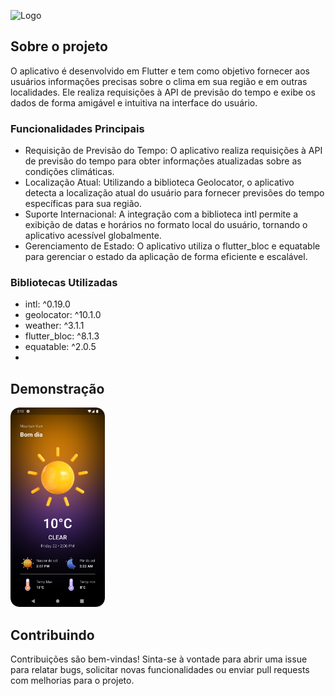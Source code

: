 ![Logo](https://static5.vvale.com.br/wp-content/uploads/2018/01/PrevisXXo-do-tempo1.png)

## Sobre o projeto

O aplicativo é desenvolvido em Flutter e tem como objetivo fornecer aos usuários informações precisas sobre o clima em sua região e em outras localidades. Ele realiza requisições à API de previsão do tempo e exibe os dados de forma amigável e intuitiva na interface do usuário.

### Funcionalidades Principais
- Requisição de Previsão do Tempo: O aplicativo realiza requisições à API de previsão do tempo para obter informações atualizadas sobre as condições climáticas.
- Localização Atual: Utilizando a biblioteca Geolocator, o aplicativo detecta a localização atual do usuário para fornecer previsões do tempo específicas para sua região.
- Suporte Internacional: A integração com a biblioteca intl permite a exibição de datas e horários no formato local do usuário, tornando o aplicativo acessível globalmente.
- Gerenciamento de Estado: O aplicativo utiliza o flutter_bloc e equatable para gerenciar o estado da aplicação de forma eficiente e escalável.

### Bibliotecas Utilizadas

- intl: ^0.19.0
- geolocator: ^10.1.0
- weather: ^3.1.1
- flutter_bloc: ^8.1.3
- equatable: ^2.0.5
- 
## Demonstração

<p>
<img src="screenshot/Screenshot_Home_Page.png" width="30%">
</p>

## Contribuindo

Contribuições são bem-vindas! Sinta-se à vontade para abrir uma issue para relatar bugs, solicitar novas funcionalidades ou enviar pull requests com melhorias para o projeto.
